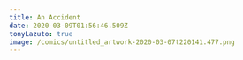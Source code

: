 ```yaml
---
title: An Accident
date: 2020-03-09T01:56:46.509Z
tonyLazuto: true
image: /comics/untitled_artwork-2020-03-07t220141.477.png
---
```

